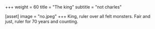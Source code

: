 +++
weight = 60
title = "The king"
subtitle = "not charles"

[asset]
  image = "no.jpeg"
+++
King, ruler over all felt monsters. Fair and just, ruler for 70 years and counting.